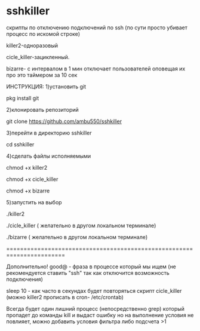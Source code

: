 # sshkiller
скрипты по отключению подключений по ssh (по сути просто убивает процесс по искомой строке)

killer2-одноразовый 

cicle_killer-зацикленный.

bizarre- c интервалом в 1 мин отключает пользователей оповещая их про это таймером за 10 сек 

ИНСТРУКЦИЯ:
1)установить git

pkg install git

2)клонировать репозиторий 

git clone https://github.com/ambu550/sshkiller

3)перейти в директорию sshkiller

cd sshkiller

4)сделать файлы исполняемыми

chmod +x killer2

chmod +x cicle_killer 

chmod +x bizarre

5)запустить на выбор

./killer2

./cicle_killer ( желательно в другом локальном терминале)

./bizarre ( желательно в другом локальном терминале)

=======================================================================

Дополнительно!
good@ - фраза в процессе который мы ищем (не рекомендуется ставить "ssh" так как отключится возможность подключения)

sleep 10 - как часто в секундах будет повторяться скрипт cicle_killer (можно killer2 прописать в cron- /etc/crontab)

Всегда будет один лишний процесс (непосредственно grep) который пропадет до команды kill и выдаст ошибку но на выполнение условия не повлияет, можно добавить условия фильтра либо подсчета >1
